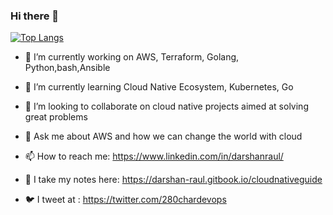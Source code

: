 ### Hi there 👋

<!--
[![Darshan's GitHub stats](https://github-readme-stats.vercel.app/api?username=darshan-raul)](https://github.com/anuraghazra/github-readme-stats)

-->


[![Top Langs](https://github-readme-stats.vercel.app/api/top-langs/?username=darshan-raul&hide=CSS,SCSS,html&langs_count=8&layout=compact)](https://github.com/anuraghazra/github-readme-stats)



- 🔭 I’m currently working on AWS, Terraform, Golang, Python,bash,Ansible
- 🌱 I’m currently learning Cloud Native Ecosystem, Kubernetes, Go
- 👯 I’m looking to collaborate on cloud native projects aimed at solving great problems

- 💬 Ask me about AWS and how we can change the world with cloud
- 📫 How to reach me: https://www.linkedin.com/in/darshanraul/
- 📓 I take my notes here: https://darshan-raul.gitbook.io/cloudnativeguide
- 🐦 I tweet at : https://twitter.com/280chardevops

<!--
**darshan-raul/darshan-raul** is a ✨ _special_ ✨ repository because its `README.md` (this file) appears on your GitHub profile.

Here are some ideas to get you started:

- 🔭 I’m currently working on ...
- 🌱 I’m currently learning ...
- 👯 I’m looking to collaborate on ...
- 🤔 I’m looking for help with ...
- 💬 Ask me about ...
- 📫 How to reach me: ...
- 😄 Pronouns: ...
- ⚡ Fun fact: ...
-->
